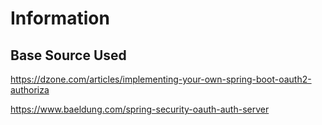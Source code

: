 # Information

## Base Source Used
https://dzone.com/articles/implementing-your-own-spring-boot-oauth2-authoriza

<!-- With User Login -->
https://www.baeldung.com/spring-security-oauth-auth-server

